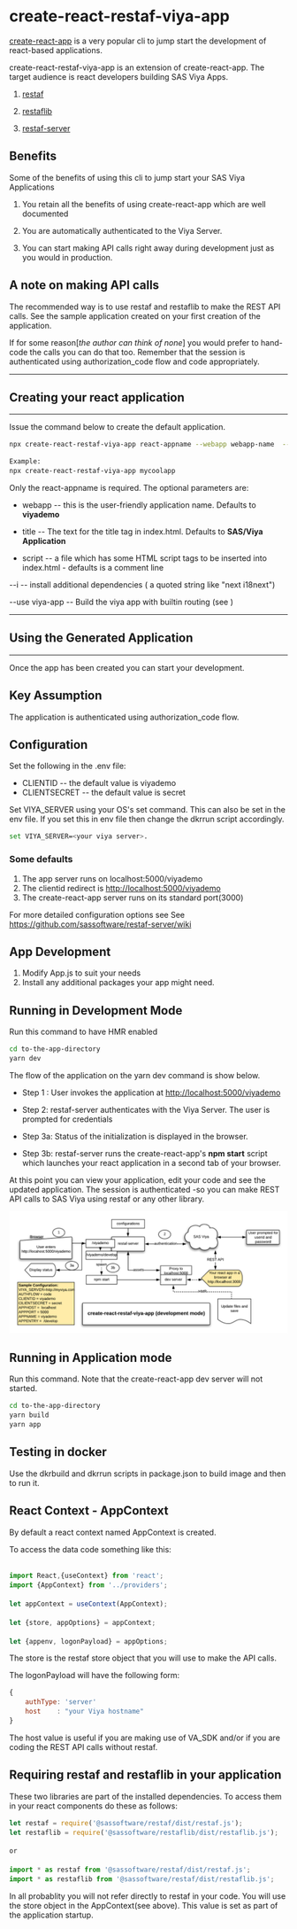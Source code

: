 # create-react-restaf-viya-app

[create-react-app](https://create-react-app.dev/) is a very popular cli to jump start the development of react-based applications.

create-react-restaf-viya-app is an extension of create-react-app. The target audience is react developers building SAS Viya Apps.

1. [restaf](https://github.com/sassoftware/restaf/wiki)

2. [restaflib](https://github.com/sassoftware/restaf/wiki)

3. [restaf-server](https://github.com/sassoftware/restaf-server/wiki)

## Benefits

Some of the benefits of using this cli to jump start your SAS Viya Applications

1. You retain all the benefits of using create-react-app which are well documented

2. You are automatically authenticated to the Viya Server.

3. You can start making API calls right away during development just as you would in production.

## A note on making API calls

The recommended way is to use restaf and restaflib to make the REST API calls. See the sample application created on your first creation of the application.

If for some reason[*the author can think of none*] you would prefer to hand-code the calls you can do that too. Remember that the session is authenticated using authorization_code flow and code appropriately.

---

## Creating your react application

---

Issue the command below to create the default application.

```sh
npx create-react-restaf-viya-app react-appname --webapp webapp-name  --title webapp-title --script scriptTags-file --use viya-app

```

```sh
Example:
npx create-react-restaf-viya-app mycoolapp
```

Only the react-appname is required. The optional parameters are:

- webapp  -- this is the user-friendly application name. Defaults to **viyademo**

- title   -- The text for the title tag in index.html. Defaults to **SAS/Viya Application**

- script  -- a file which has some HTML script tags to be inserted into index.html - defaults is a comment line

--i       -- install additional dependencies ( a quoted string like "next i18next")

--use viya-app   -- Build the viya app with builtin routing (see )

---

## Using the Generated Application

---

Once the app has been created you can start your development.

## Key Assumption

The application is authenticated using authorization_code flow.

## Configuration

Set the following in the .env file:

- CLIENTID  -- the default value is viyademo
- CLIENTSECRET -- the default value is secret

Set VIYA_SERVER using your OS's set command. This can also be set in the env file. If you set this in env file then change
the dkrrun script accordingly.

```sh
set VIYA_SERVER=<your viya server>.
```

### Some defaults

1. The app server runs on localhost:5000/viyademo
2. The clientid redirect is <http://localhost:5000/viyademo>
3. The create-react-app server runs on its standard port(3000)

For more detailed configuration options see
See <https://github.com/sassoftware/restaf-server/wiki>

## App Development

1. Modify App.js to suit your needs
2. Install any additional packages your app might need.

## Running in Development Mode

Run this command to have HMR enabled

```sh
cd to-the-app-directory
yarn dev
```

The flow of the application on the yarn dev command is show below.

- Step 1   :  User invokes the application at <http://localhost:5000/viyademo>

- Step 2: restaf-server authenticates with the Viya Server. The user is prompted for credentials

- Step 3a: Status of the initialization is displayed in the browser.

- Step 3b: restaf-server runs the create-react-app's **npm start** script which launches your react application in a second tab of your browser.

At this point you can view your application, edit your code and see the updated application. The session is authenticated -so you can make REST API calls to SAS Viya using restaf or any other library.

![create-react-restaf-viya](create-react-restaf-viya-app.png)

## Running in Application mode

Run this command. Note that the create-react-app dev server will not started.

```sh
cd to-the-app-directory
yarn build
yarn app
```


## Testing in docker

Use the dkrbuild and dkrrun scripts in package.json to build image and then to run it.


## React Context - AppContext

By default a react context named AppContext is created.

To access the data code something like this:

```js

import React,{useContext} from 'react';
import {AppContext} from '../providers';

let appContext = useContext(AppContext);

let {store, appOptions} = appContext;

let {appenv, logonPayload} = appOptions;

```

The store is the restaf store object that you will use to make the API calls.

The logonPayload will have the following form:

```js
{
    authType: 'server'
    host    : "your Viya hostname"
}
```

The host value is useful if you are making use of VA_SDK and/or if you are coding the REST API calls without restaf.

## Requiring restaf and restaflib in your application

These two libraries are part of the installed dependencies. To access them in your react components do these as follows:

```js
let restaf = require('@sassoftware/restaf/dist/restaf.js');
let restaflib = require('@sassoftware/restaflib/dist/restaflib.js');

or

import * as restaf from '@sassoftware/restaf/dist/restaf.js';
import * as restaflib from '@sassoftware/restaf/dist/restaflib.js';

```

In all probablity you will not refer directly to restaf in your code. You will use the store object in the AppContext(see above). This value is set as part of the application startup.

